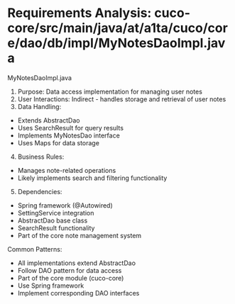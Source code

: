 # Requirements Analysis: cuco-core/src/main/java/at/a1ta/cuco/core/dao/db/impl/MyNotesDaoImpl.java

MyNotesDaoImpl.java
1. Purpose: Data access implementation for managing user notes
2. User Interactions: Indirect - handles storage and retrieval of user notes
3. Data Handling:
- Extends AbstractDao
- Uses SearchResult for query results
- Implements MyNotesDao interface
- Uses Maps for data storage
4. Business Rules:
- Manages note-related operations
- Likely implements search and filtering functionality
5. Dependencies:
- Spring framework (@Autowired)
- SettingService integration
- AbstractDao base class
- SearchResult functionality
- Part of the core note management system

Common Patterns:
- All implementations extend AbstractDao
- Follow DAO pattern for data access
- Part of the core module (cuco-core)
- Use Spring framework
- Implement corresponding DAO interfaces
